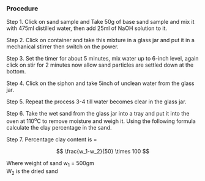 ### Procedure
Step 1. Click on sand sample and Take 50g of base sand sample and mix it with 475ml distilled water, then add 25ml of NaOH solution to it.

Step 2. Click on container and take this mixture in a glass jar and put it in a mechanical stirrer then switch on the power.

Step 3. Set the timer for about 5 minutes, mix water up to 6-inch level, again click on stir for 2 minutes now allow sand particles are settled down at the bottom.

Step 4. Click on the siphon and take 5inch of unclean water from the glass jar.

Step 5. Repeat the process 3-4 till water becomes clear in the glass jar.

Step 6. Take the wet sand from the glass jar into a tray and put it into the oven at 110<sup>o</sup>C to remove moisture and weigh it. Using the following formula calculate the clay percentage in the sand.

Step 7. Percentage clay content is = 

$$ \frac{w_1-w_2}{50} \times 100 $$		

Where	weight of sand w<sub>1</sub> = 500gm<br>
W<sub>2</sub> is the dried sand
